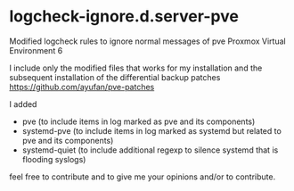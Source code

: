 # logcheck-ignore.d.server-pve
Modified logcheck rules to ignore normal messages of pve Proxmox Virtual Environment 6

I include only the modified files that works for my installation and the subsequent installation of the differential backup patches https://github.com/ayufan/pve-patches

I added
- pve (to include items in log marked as pve and its components)
- systemd-pve (to include items in log marked as systemd but related to pve and its components)
- systemd-quiet (to include additional regexp to silence systemd that is flooding syslogs)

feel free to contribute and to give me your opinions and/or to contribute.
